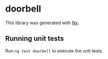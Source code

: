# doorbell

This library was generated with [Nx](https://nx.dev).

## Running unit tests

Run `ng test doorbell` to execute the unit tests.
